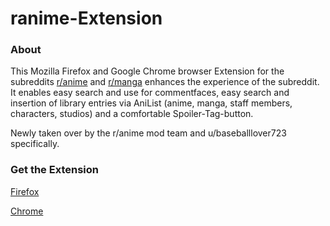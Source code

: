 # ranime-Extension

### About

This Mozilla Firefox and Google Chrome browser Extension for the subreddits [r/anime](https://www.reddit.com/r/anime) and [r/manga](https://www.reddit.com/r/manga) enhances the experience of the subreddit. It enables easy search and use for commentfaces, easy search and insertion of library entries via AniList (anime, manga, staff members, characters, studios) and a comfortable Spoiler-Tag-button.

Newly taken over by the r/anime mod team and u/baseballlover723 specifically.

### Get the Extension

[Firefox](https://addons.mozilla.org/en-US/firefox/addon/r-anime-enhanced-2/)

[Chrome](https://chromewebstore.google.com/detail/ranime-enhanced/kamojikipljapehmpckboobelllakilh)
